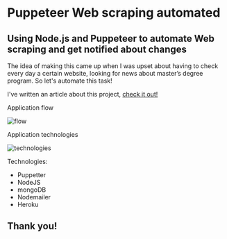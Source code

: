 # Puppeteer Web scraping automated
## Using Node.js and Puppeteer to automate Web scraping and get notified about changes
The idea of making this came up when I was upset about having to check every day a certain website, looking for news about master’s degree program. So let's automate this task!

I've written an article about this project, [check it out!](https://medium.com/@mateuspaulino/using-nodejs-and-puppeteer-to-automate-web-scraping-and-get-notified-about-changes-6b485de00321)


Application flow

![flow](https://i.ibb.co/QvzGX59/fluxograma.jpg)

Application technologies

![technologies](https://i.ibb.co/1n6wgZZ/cover.jpg)

Technologies:
- Puppetter
- NodeJS
- mongoDB
- Nodemailer
- Heroku

## Thank you!
